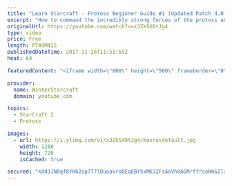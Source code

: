 ```yaml
---
title: "Learn Starcraft - Protoss Beginner Guide #1 (Updated Patch 4.0 FREE TO PLAY)"
excerpt: "How to command the incredibly strong forces of the protoss and cover weaknesses against the other inferior races. Updated for patch 4.0! This guide is not intended for COMPLETELY new players, but those who have played several games/campaign missions and grasp the very basics."
originalUrl: https://youtube.com/watch?v=x3ZkSX0tJg4
type: video
price: Free
length: PT49M41S
publishedDateTime: 2017-11-26T11:51:55Z
heat: 64

featuredContent: "<iframe width=\"800\" height=\"500\" frameborder=\"0\" src=\"https://www.youtube.com/embed/x3ZkSX0tJg4\" allow=\"accelerometer; autoplay; encrypted-media; gyroscope; picture-in-picture\" allowfullscreen></iframe>"

provider:
  name: WinterStarcraft
  domain: youtube.com

topics:
  - StarCraft 2
  - Protoss

images:
  - url: https://i.ytimg.com/vi/x3ZkSX0tJg4/maxresdefault.jpg
    width: 1280
    height: 720
    isCached: true

secured: "kdd3JN8qf8YHb2op7T7lOuoaVroOEqEBr5xMKJZFsAoVh86GMrffrsoHmGZlzPdb66/7zTsl9LNC1mNHm9C1/vYtzonkTPRrgMEHe58o3otMXaOLbQLrDVqxIlkhtxSPF/Fa4QAEguTE3e+LbJx8yzPM5O3mVlM8hWHfSfv7ETwlkiYhfDkCghd7InxPaU8QOXCzA1RcRSP+/dATzDjXZJ2jUZVPV8RGCSIbpTmCjjGRRBKCY6yzYAL+E0zKTtTLzyFvp3KiXV8uKNuTDlrg3IoZEPpX/502OqrdoSsqj/uPTa3gppRdro4LpVqkKgUtSOeo1RPOnc5iit0qNWplWgKZQ2PAtmi2Hq9qzkMw36W9Sw22eBYYR9Aq6AYrlfrrNurGOn5cmRi8PA4a60U9es9IFg/KNdrdtLk5D1JLexSjepqyO1KtQEVfWmeewNiR;/J3QnXo2GDnEV6NYt2IKqw=="
---
```


